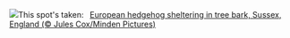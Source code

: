 ![](https://www.bing.com/th?id=OHR.AutumnHedgehog_EN-US1171311197_UHD.jpg&w=1000)This spot's taken:&nbsp;&ensp;[European hedgehog sheltering in tree bark, Sussex, England (© Jules Cox/Minden Pictures)](https://www.bing.com/th?id=OHR.AutumnHedgehog_EN-US1171311197_UHD.jpg)
<br><br/>
